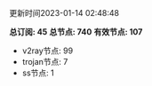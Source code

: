 更新时间2023-01-14 02:48:48

**总订阅: 45**
**总节点: 740**
**有效节点: 107**
- v2ray节点: 99
- trojan节点: 7
- ss节点: 1
